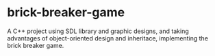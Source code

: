# brick-breaker-game
A C++ project using SDL library and graphic designs, and taking advantages of object-oriented design and inheritace, implementing the brick breaker game.
